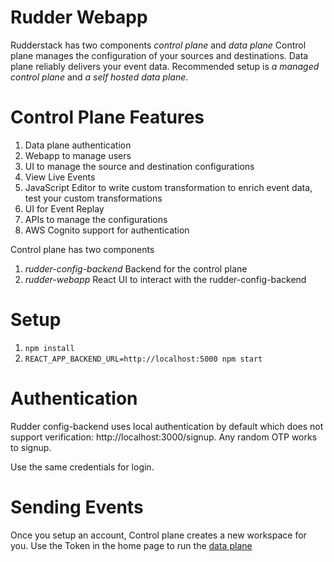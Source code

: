 # Rudder Webapp

Rudderstack has two components _control plane_ and _data plane_
Control plane manages the configuration of your sources and destinations. Data plane reliably delivers your event data.
Recommended setup is _a managed control plane_ and _a self hosted data plane_.

# Control Plane Features

1. Data plane authentication
2. Webapp to manage users
3. UI to manage the source and destination configurations
4. View Live Events
5. JavaScript Editor to write custom transformation to enrich event data, test your custom transformations
6. UI for Event Replay
7. APIs to manage the configurations
8. AWS Cognito support for authentication

Control plane has two components

1. _rudder-config-backend_ Backend for the control plane
2. _rudder-webapp_ React UI to interact with the rudder-config-backend

# Setup

1. `npm install`
2. `REACT_APP_BACKEND_URL=http://localhost:5000 npm start`

# Authentication

Rudder config-backend uses local authentication by default which does not support verification: http://localhost:3000/signup. Any random OTP works to signup.

Use the same credentials for login.

# Sending Events

Once you setup an account, Control plane creates a new workspace for you. Use the Token in the home page to run the [data plane](https://github.com/rudderlabs/rudder-server)
